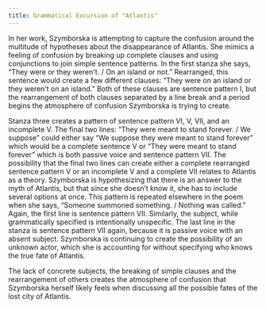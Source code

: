 ```yaml
---
title: Grammatical Excursion of "Atlantis"
---
```

In her work, Szymborska is attempting to capture the confusion around the multitude of hypotheses about the disappearance of Atlantis. She mimics a feeling of confusion by breaking up complete clauses and using conjunctions to join simple sentence patterns. In the first stanza she says, “They were or they weren't. / On an island or not.” Rearranged, this sentence would create a few different clauses: “They were on an island or they weren’t on an island.” Both of these clauses are sentence pattern I, but the rearrangement of both clauses separated by a line break and a period begins the atmosphere of confusion Szymborska is trying to create.

Stanza three creates a pattern of sentence pattern VI, V, VII, and an incomplete V. The final two lines: “They were meant to stand forever. / We suppose” could either say “We suppose they were meant to stand forever” which would be a complete sentence V or “They were meant to stand forever” which is both passive voice and sentence pattern VII. The possibility that the final two lines can create either a complete rearranged sentence pattern V or an incomplete V and a complete VII relates to Atlantis as a theory. Szymborska is hypothesizing that there is an answer to the myth of Atlantis, but that since she doesn’t know it, she has to include several options at once. This pattern is repeated elsewhere in the poem when she says, “Someone summoned something. / Nothing was called.” Again, the first line is sentence pattern VII. Similarly, the subject, while grammatically specified is intentionally unspecific. The last line in the stanza is sentence pattern VII again, because it is passive voice with an absent subject. Szymborska is continuing to create the possibility of an unknown actor, which she is accounting for without specifying who knows the true fate of Atlantis.

The lack of concrete subjects, the breaking of simple clauses and the rearrangement of others creates the atmosphere of confusion that Szymborska herself likely feels when discussing all the possible fates of the lost city of Atlantis. 